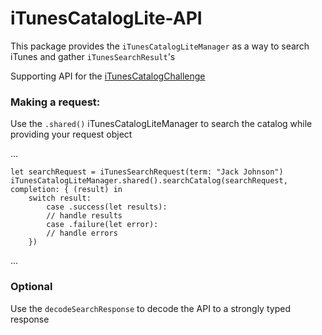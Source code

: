 # iTunesCatalogLite-API

This package provides the `iTunesCatalogLiteManager` as a way to search iTunes and gather `iTunesSearchResult`'s

Supporting API for the [iTunesCatalogChallenge](https://github.com/rajeejones/iTunesCatalogLite)

### Making a request:

Use the `.shared()` iTunesCatalogLiteManager to search the catalog while providing your request object

…
    
    let searchRequest = iTunesSearchRequest(term: "Jack Johnson")
    iTunesCatalogLiteManager.shared().searchCatalog(searchRequest,
    completion: { (result) in 
        switch result:
            case .success(let results):
            // handle results
            case .failure(let error):
            // handle errors
        })
…

### Optional 

Use the `decodeSearchResponse` to decode the API  to a strongly typed response

